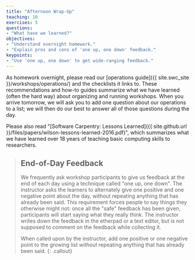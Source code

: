 ```yaml
---
title: "Afternoon Wrap-Up"
teaching: 10
exercises: 5
questions:
- "What have we learned?"
objectives:
- "Understand overnight homework."
- "Explain pros and cons of 'one up, one down' feedback."
keypoints:
- "Use 'one up, one down' to get wide-ranging feedback."
---
```

As homework overnight,
please read our [operations guide]({{ site.swc_site }}/workshops/operations/)
and the checklists it links to.
These recommendations and how-to guides summarize what we have learned
(often the hard way)
about organizing and running workshops.
When you arrive tomorrow,
we will ask you to add one question about our operations to a list;
we will then do our best to answer all of those questions during the day.

Please also read "[Software Carpentry: Lessons Learned]({{ site.github.url }}/files/papers/wilson-lessons-learned-2016.pdf)",
which summarizes what we have learned over 18 years of teaching basic computing skills to researchers.

> ## End-of-Day Feedback
>
> We frequently ask workshop participants to give us feedback at the end
> of each day using a technique called "one up, one down".  The
> instructor asks the learners to alternately give one positive and one
> negative point about the day, without repeating anything that has
> already been said.  This requirement forces people to say things they
> otherwise might not: once all the "safe" feedback has been given,
> participants will start saying what they really think. The instructor
> writes down the feedback in the etherpad or a text editor,
> but is not supposed to comment on the feedback while collecting it.
>
> When called upon by the instructor, add one positive or one negative
> point to the growing list *without* repeating anything that has
> already been said.
{: .callout}
